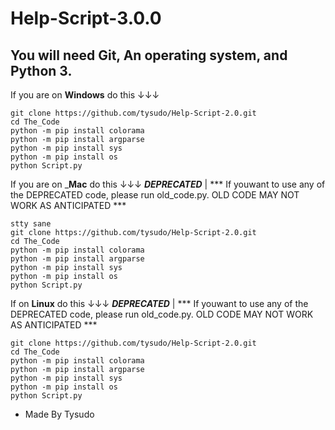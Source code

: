 # Help-Script-3.0.0
## You will need __Git__, __An operating system__, and __Python 3__.

If you are on __Windows__ do this ↓↓↓

```
git clone https://github.com/tysudo/Help-Script-2.0.git
cd The_Code
python -m pip install colorama
python -m pip install argparse
python -m pip install sys
python -m pip install os
python Script.py
```

If you are on ___Mac__ do this ↓↓↓  ***DEPRECATED*** | *** If youwant to use any of the DEPRECATED code, please run old_code.py. OLD CODE MAY NOT WORK AS ANTICIPATED ***
```
stty sane
git clone https://github.com/tysudo/Help-Script-2.0.git
cd The_Code
python -m pip install colorama
python -m pip install argparse
python -m pip install sys
python -m pip install os
python Script.py
```

If on __Linux__ do this ↓↓↓ ***DEPRECATED*** | *** If youwant to use any of the DEPRECATED code, please run old_code.py. OLD CODE MAY NOT WORK AS ANTICIPATED ***
```
git clone https://github.com/tysudo/Help-Script-2.0.git
cd The_Code
python -m pip install colorama
python -m pip install argparse
python -m pip install sys
python -m pip install os
python Script.py
```

- Made By Tysudo


